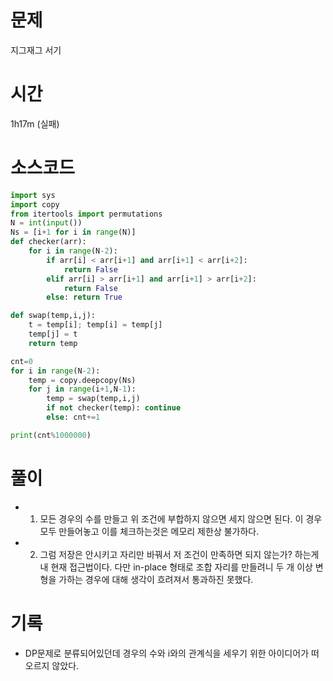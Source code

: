 # 문제 

지그재그 서기 

# 시간 

1h17m (실패)

# 소스코드

```python
import sys 
import copy
from itertools import permutations
N = int(input())
Ns = [i+1 for i in range(N)]
def checker(arr):
    for i in range(N-2):
        if arr[i] < arr[i+1] and arr[i+1] < arr[i+2]:
            return False 
        elif arr[i] > arr[i+1] and arr[i+1] > arr[i+2]:
            return False
        else: return True

def swap(temp,i,j):
    t = temp[i]; temp[i] = temp[j]
    temp[j] = t
    return temp

cnt=0
for i in range(N-2):
    temp = copy.deepcopy(Ns)
    for j in range(i+1,N-1):
        temp = swap(temp,i,j)
        if not checker(temp): continue
        else: cnt+=1

print(cnt%1000000)
```

# 풀이
- 1) 모든 경우의 수를 만들고 위 조건에 부합하지 않으면 세지 않으면 된다. 이 경우 모두 만들어놓고 이를 체크하는것은 메모리 제한상 불가하다. 
- 2) 그럼 저장은 안시키고 자리만 바꿔서 저 조건이 만족하면 되지 않는가? 하는게 내 현재 접근법이다. 다만 in-place 형태로 조합 자리를 만들려니 두 개 이상 변형을 가하는 경우에 대해 생각이 흐려져서 통과하진 못했다. 
# 기록
- DP문제로 분류되어있던데 경우의 수와 i와의 관계식을 세우기 위한 아이디어가 떠오르지 않았다. 

